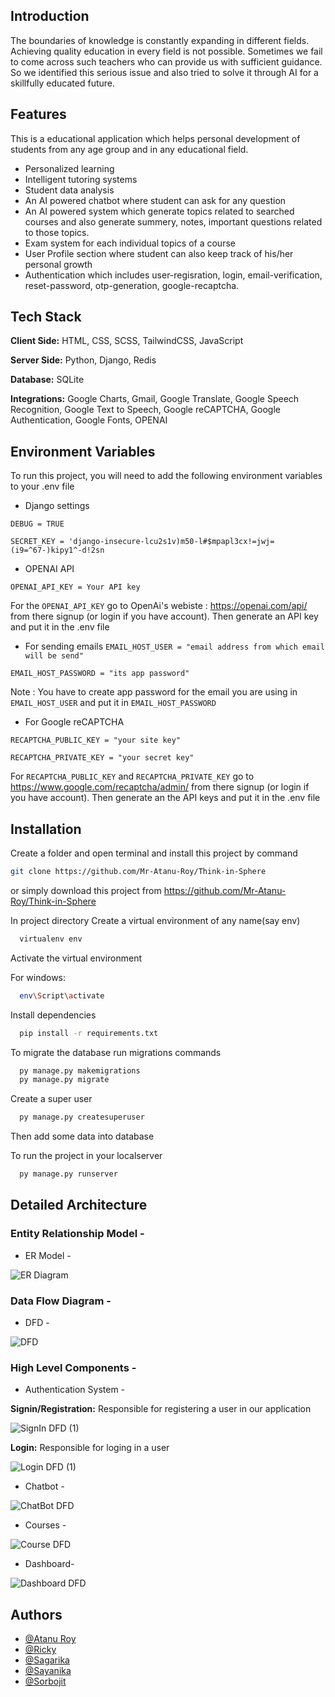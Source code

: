 ## Introduction
The boundaries of knowledge is constantly expanding in different fields. Achieving quality education in every field is not possible. Sometimes we fail to come across such teachers who can provide us with sufficient guidance. So we identified this serious issue and also tried to solve it through AI for a skillfully educated future. 

## Features

This is a educational application which helps personal development of students from any age group and in any educational field.

- Personalized learning
- Intelligent tutoring systems
- Student data analysis
- An AI powered chatbot where student can ask for any question
- An AI powered system which generate topics related to searched courses and also generate summery, notes, important questions related to those topics.
- Exam system for each individual topics of a course
- User Profile section where student can also keep track of his/her personal growth
- Authentication which includes user-regisration, login, email-verification, reset-password, otp-generation, google-recaptcha.
## Tech Stack

**Client Side:** HTML, CSS, SCSS, TailwindCSS, JavaScript

**Server Side:** Python, Django, Redis

**Database:** SQLite

**Integrations:** Google Charts, Gmail, Google Translate, Google Speech Recognition, Google Text to Speech, Google reCAPTCHA, Google Authentication, Google Fonts, OPENAI

## Environment Variables

To run this project, you will need to add the following environment variables to your .env file

- Django settings

`DEBUG = TRUE`

`SECRET_KEY = 'django-insecure-lcu2s1v)m50-l#$mpapl3cx!=jwj=(i9=^67-)kipy1^-d!2sn`

- OPENAI API

`OPENAI_API_KEY = Your API key`

For the `OPENAI_API_KEY` go to OpenAi's webiste : https://openai.com/api/ from there signup (or login if you have account). Then generate an API key and put it in the .env file

- For sending emails
`EMAIL_HOST_USER = "email address from which email will be send"`

`EMAIL_HOST_PASSWORD = "its app password"`

Note : You have to create app password for the email you are using in `EMAIL_HOST_USER` and put it in `EMAIL_HOST_PASSWORD`

- For Google reCAPTCHA

`RECAPTCHA_PUBLIC_KEY = "your site key"`

`RECAPTCHA_PRIVATE_KEY = "your secret key"`

For `RECAPTCHA_PUBLIC_KEY` and `RECAPTCHA_PRIVATE_KEY` go to https://www.google.com/recaptcha/admin/ from there signup (or login if you have account). Then generate an the API keys and put it in the .env file
## Installation

Create a folder and open terminal and install this project by
command 
```bash
git clone https://github.com/Mr-Atanu-Roy/Think-in-Sphere

```
or simply download this project from https://github.com/Mr-Atanu-Roy/Think-in-Sphere

In project directory Create a virtual environment of any name(say env)

```bash
  virtualenv env

```
Activate the virtual environment

For windows:
```bash
  env\Script\activate

```
Install dependencies
```bash
  pip install -r requirements.txt

```
To migrate the database run migrations commands
```bash
  py manage.py makemigrations
  py manage.py migrate

```

Create a super user
```bash
  py manage.py createsuperuser

```
Then add some data into database


To run the project in your localserver
```bash
  py manage.py runserver

```

## Detailed Architecture

### Entity Relationship Model -
- ER Model -

![ER Diagram](https://user-images.githubusercontent.com/100309120/226158517-8e17b002-d054-42c6-99e6-6a660bc56479.png)

### Data Flow Diagram -
- DFD -

![DFD](https://user-images.githubusercontent.com/100309120/226158538-b2a40cde-689c-48e7-97b1-4047a06c486c.png)

### High Level Components -
- Authentication System -

**Signin/Registration:** Responsible for registering a user in our application

![SignIn DFD (1)](https://user-images.githubusercontent.com/100309120/226158544-29f790b7-f329-49d1-a0c4-a964f98c3e00.png)

**Login:** Responsible for loging in a user

![Login DFD (1)](https://user-images.githubusercontent.com/100309120/226158550-f9ab6e1d-7e16-4b16-863f-f17fb831f623.png)

- Chatbot -

![ChatBot DFD](https://user-images.githubusercontent.com/100309120/226158555-f928c17a-9f33-445c-a4df-ba6c427ce5f6.png)

- Courses -

![Course DFD](https://user-images.githubusercontent.com/100309120/226158564-f8ec497e-2f37-49cd-b1de-ff4b54bfae5d.png)

- Dashboard-

![Dashboard DFD](https://user-images.githubusercontent.com/100309120/226158600-251be959-4390-4321-98ee-7c105dec6852.jpg)

## Authors

- [@Atanu Roy](https://github.com/Mr-Atanu-Roy)
- [@Ricky](https://github.com/Ricky2054)
- [@Sagarika](https://github.com/Sagarika-02)
- [@Sayanika](https://github.com/Sayanika19)
- [@Sorbojit](https://github.com/33sorbojitmondal)

